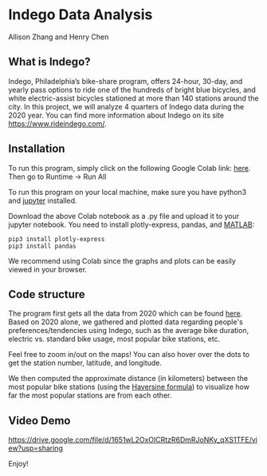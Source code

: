# Indego Data Analysis
 
Allison Zhang and Henry Chen

## What is Indego?
Indego, Philadelphia’s bike-share program, offers 24-hour, 30-day, and yearly pass options to ride one of the hundreds of bright blue bicycles, and white electric-assist bicycles stationed at more than 140 stations around the city. In this project, we will analyze 4 quarters of Indego data during the 2020 year. You can find more information about Indego on its site https://www.rideindego.com/.

## Installation

To run this program, simply click on the following Google Colab link: [here](https://colab.research.google.com/drive/1ESVHj9f0GdFCYeRsuuFas9kWAvcUjUNH?usp=sharing). Then go to Runtime -> Run All

To run this program on your local machine, make sure you have python3 and [jupyter](https://jupyter.org/install) installed.  

Download the above Colab notebook as a .py file and upload it to your jupyter notebook. You need to install plotly-express, pandas, and [MATLAB](https://www.mathworks.com/help/matlab/matlab_external/install-the-matlab-engine-for-python.html):
```
pip3 install plotly-express
pip3 install pandas
```
We recommend using Colab since the graphs and plots can be easily viewed in your browser.

## Code structure

The program first gets all the data from 2020 which can be found [here](https://www.rideindego.com/about/data/). Based on 2020 alone, we gathered and plotted data regarding people's preferences/tendencies using Indego, such as the average bike duration, electric vs. standard bike usage, most popular bike stations, etc.

Feel free to zoom in/out on the maps! You can also hover over the dots to get the station number, latitude, and longitude.

We then computed the approximate distance (in kilometers) between the most popular bike stations (using the [Haversine formula](https://en.wikipedia.org/wiki/Haversine_formula)) to visualize how far the most popular stations are from each other.

## Video Demo
https://drive.google.com/file/d/1651wL2OxOlCRtzR6DmRJoNKy_qXS1TFE/view?usp=sharing

Enjoy!
